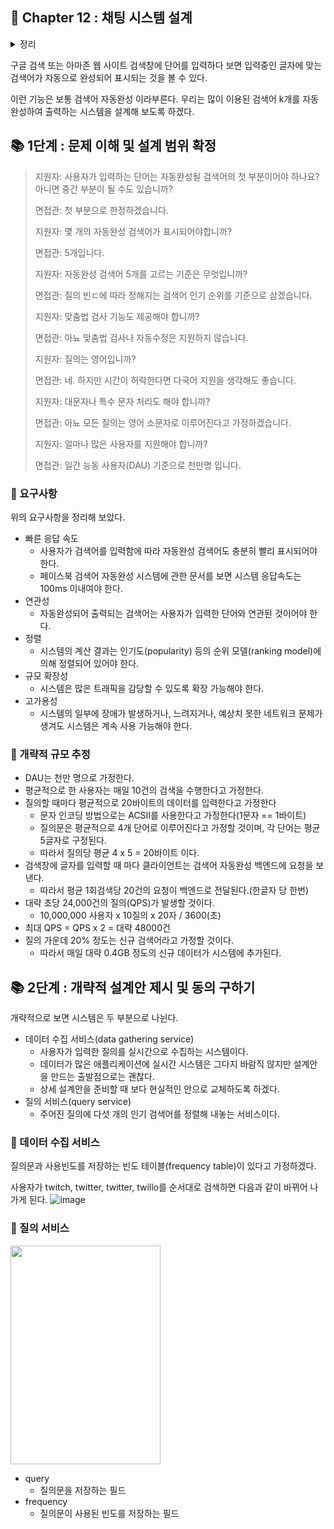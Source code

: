 ## 🌈 Chapter 12 : 채팅 시스템 설계

<details><summary>정리</summary>
  
```

```

</details>

구글 검색 또는 아마존 웹 사이트 검색창에 단어를 입력하다 보면 입력중인 글자에 맞는 검색어가 자동으로 완성되어 표시되는 것을 볼 수 있다.

이런 기능은 보통 검색어 자동완성 이라부른다. 우리는 많이 이용된 검색어 k개를 자동완성하여 출력하는 시스템을 설계해 보도록 하겠다.

##  📚 1단계 : 문제 이해 및 설계 범위 확정

> 지원자: 사용자가 입력하는 단어는 자동완성될 검색어의 첫 부분이어야 하나요? 아니면 중간 부분이 될 수도 있습니까?
> 
> 면접관: 첫 부분으로 한정하겠습니다.
>
> 지원자: 몇 개의 자동완성 검색어가 표시되어야합니까?
> 
> 면접관: 5개입니다.
> 
> 지원자: 자동완성 검색어 5개를 고르는 기준은 무엇입니까?
> 
> 면접관: 질의 빈ㄷ에 따라 정해지는 검색어 인기 순위를 기준으로 삼겠습니다.
> 
> 지원자: 맞춤법 검사 기능도 제공해야 합니까?
> 
> 면접관: 아뇨 맞춤법 검사나 자동수정은 지원하지 않습니다.
> 
> 지원자: 질의는 영어입니까?
> 
> 면접관: 네. 하지만 시간이 허락한다면 다국어 지원을 생각해도 좋습니다.
> 
> 지원자: 대문자나 특수 문자 처리도 해야 합니까?
> 
> 면접관: 아뇨 모든 질의는 영어 소문자로 이루어진다고 가정하겠습니다.
> 
> 지원자: 얼마나 많은 사용자를 지원해야 합니까?
> 
> 면접관: 일간 능동 사용자(DAU) 기준으로 천만명 입니다.

### 🎈 요구사항

위의 요구사항을 정리해 보았다.

- 빠른 응답 속도
  - 사용자가 검색어를 입력함에 따라 자동완성 검색어도 충분히 빨리 표시되어야 한다.
  - 페이스북 검색어 자동완성 시스템에 관한 문서를 보면 시스템 응답속도는 100ms 이내여야 한다.
- 연관성
  - 자동완성되어 출력되는 검색어는 사용자가 입력한 단어와 연관된 것이어야 한다.
- 정렬
  - 시스템의 계산 결과는 인기도(popularity) 등의 순위 모델(ranking model)에 의해 정렬되어 있어야 한다.
- 규모 확장성
  - 시스템은 많은 트래픽을 감당할 수 있도록 확장 가능해야 한다.
- 고가용성
  - 시스템의 일부에 장애가 발생하거나, 느려지거나, 예상치 못한 네트워크 문제가 생겨도 시스템은 계속 사용 가능해야 한다.
 

### 🎈 개략적 규모 추정

- DAU는 천만 명으로 가정한다.
- 평균적으로 한 사용자는 매일 10건의 검색을 수행한다고 가정한다.
- 질의할 때마다 평균적으로 20바이트의 데이터를 입력한다고 가정한다
  - 문자 인코딩 방법으로는 ACSII를 사용한다고 가정한다(1문자 == 1바이트)
  - 질의문은 평균적으로 4개 단어로 이루어진다고 가정할 것이며, 각 단어는 평균 5글자로 구정된다.
  - 따라서 질의당 평균 4 x 5 = 20바이트 이다.
- 검색창에 글자를 입력할 때 마다 클라이언트는 검색어 자동완성 백엔드에 요청을 보낸다.
  - 따라서 평균 1회검색당 20건의 요청이 백엔드로 전달된다.(한글자 당 한번)
- 대략 초당 24,000건의 질의(QPS)가 발생할 것이다.
  - 10,000,000 사용자 x 10질의 x 20자 / 3600(초)
- 최대 QPS = QPS x 2 = 대략 48000건
- 질의 가운데 20% 정도는 신규 검색어라고 가정할 것이다.
  - 따라서 매일 대략 0.4GB 정도의 신규 데이터가 시스템에 추가된다.

##  📚 2단계 : 개략적 설계안 제시 및 동의 구하기

개략적으로 보면 시스템은 두 부분으로 나뉜다.

- 데이터 수집 서비스(data gathering service)
  - 사용자가 입력한 질의를 실시간으로 수집하는 시스템이다.
  - 데이터가 많은 애플리케이션에 실시간 시스템은 그다지 바람직 않지만 설계안을 만드는 출발점으로는 괜찮다.
  - 상세 설계안을 준비할 때 보다 현실적인 안으로 교체하도록 하겠다.
- 질의 서비스(query service)
  - 주어진 질의에 다섯 개의 인기 검색어를 정렬해 내놓는 서비스이다.

### 🎈 데이터 수집 서비스
질의문과 사용빈도를 저장하는 빈도 테이블(frequency table)이 있다고 가정하겠다.

사용자가 twitch, twitter, twitter, twillo를 순서대로 검색하면 다음과 같이 바뀌어 나가게 된다.
![image](https://github.com/Songdoeon/Book_Study/assets/96420547/f33f5354-2b8b-47f0-b839-53d9a00054bc)

### 🎈 질의 서비스

<img src = "https://github.com/Songdoeon/Book_Study/assets/96420547/60bef609-af00-4a2c-8244-70d7b9a2bcea" width = 240 height = 350>

- query
  - 질의문을 저장하는 필드
- frequency
  - 질의문이 사용된 빈도를 저장하는 필드





